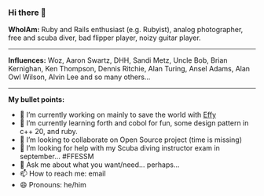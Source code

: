 ### Hi there 👋

**WhoIAm:** Ruby and Rails enthusiast (e.g. Rubyist), analog photographer, free and scuba diver, bad flipper player, noizy guitar player. 

---

**Influences:** Woz, Aaron Swartz, DHH, Sandi Metz, Uncle Bob, Brian Kernighan, Ken Thompson, Dennis Ritchie, Alan Turing, Ansel Adams, Alan Owl Wilson, Alvin Lee and so many others...

---

**My bullet points:**
- 🔭 I’m currently working on mainly to save the world with [Effy](https://www.effy.fr)
- 🌱 I’m currently learning forth and cobol for fun, some design pattern in c++ 20, and ruby.
- 👯 I’m looking to collaborate on Open Source project (time is missing)
- 🤔 I’m looking for help with my Scuba diving instructor exam in september... #FFESSM
- 💬 Ask me about what you want/need... perhaps... 
- 📫 How to reach me: email
- 😄 Pronouns: he/him
